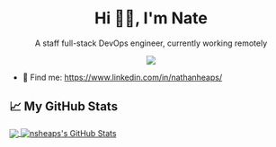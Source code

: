 <h1 align="center">Hi 👋🏻, I'm Nate</h1>
<p align="center">A staff full-stack DevOps engineer, currently working remotely</p>

<p align="center">
  <img src="https://komarev.com/ghpvc/?username=nsheaps&color=FAC151"/> 
</p>

- 🔗 Find me: https://www.linkedin.com/in/nathanheaps/

## &#x1f4c8; My GitHub Stats

<a href="https://github.com/nsheaps/nsheaps">
  <img align="center" src="https://github-readme-stats.vercel.app/api/top-langs/?username=nsheaps&hide=php&langs_count=10&title_color=000000&text_color=000000" />
</a>

<a href="https://github.com/bhaskar20/bhaskar20">
  <img align="center" src="https://github-readme-stats.vercel.app/api?username=nsheaps&show_icons=true&line_height=27&count_private=true&title_color=000000&text_color=000000&icon_color=FAC051" alt="nsheaps's GitHub Stats" />
</a>

<!-- 
<h3 align="center">Languages and Tools:</h3>
<p align="center">
<a href="https://www.w3.org/html/" target="_blank">
  <img src="https://raw.githubusercontent.com/devicons/devicon/master/icons/html5/html5-original-wordmark.svg" alt="html5" width="60" height="60"/> </a>
<a href="https://www.w3schools.com/css/" target="_blank"> <img src="https://raw.githubusercontent.com/devicons/devicon/master/icons/css3/css3-original-wordmark.svg" alt="css3" width="60" height="60"/> </a> &nbsp;&nbsp; <a href="https://developer.mozilla.org/en-US/docs/Web/JavaScript" target="_blank"> <img src="https://raw.githubusercontent.com/devicons/devicon/master/icons/javascript/javascript-original.svg" alt="javascript" width="60" height="60"/> </a> &nbsp;&nbsp; <a href="https://reactjs.org/" target="_blank"> <img src="https://github.com/devicons/devicon/blob/master/icons/react/react-original.svg" alt="react" width="60" height="60"/> </a> &nbsp;&nbsp; <a href="https://nextjs.org/" target="_blank"> <img src="https://github.com/devicons/devicon/blob/master/icons/nextjs/nextjs-original-wordmark.svg" alt="nextjs" width="60" height="60"/> </a> &nbsp;&nbsp; <a href="https://nodejs.org" target="_blank"> <img src="https://raw.githubusercontent.com/devicons/devicon/master/icons/nodejs/nodejs-original-wordmark.svg" alt="nodejs" width="60" height="60"/> </a> &nbsp;&nbsp; <a href="https://webpack.js.org" target="_blank"> <img src="https://raw.githubusercontent.com/devicons/devicon/d00d0969292a6569d45b06d3f350f463a0107b0d/icons/webpack/webpack-original-wordmark.svg" alt="webpack" width="60" height="60"/> </a> &nbsp;&nbsp; <a href="https://git-scm.com/" target="_blank"> <img src="https://www.vectorlogo.zone/logos/git-scm/git-scm-icon.svg" alt="git" width="60" height="60"/> </a> &nbsp;&nbsp; <a href="https://sass-lang.com" target="_blank"> <img margin="10px"src="https://raw.githubusercontent.com/devicons/devicon/master/icons/sass/sass-original.svg" alt="sass" width="60" height="60"/> </a> &nbsp;&nbsp; <a href="https://www.styled-components.com/" target="_blank"> <img src="https://github.com/styled-components/brand/blob/master/styled-components.svg" alt="styled-components" width="60" height="60"/> </a> &nbsp;&nbsp; <a href="https://code.visualstudio.com/" target="_blank"> <img src="https://github.com/devicons/devicon/blob/master/icons/vscode/vscode-original.svg" alt="vscode" width="60" height="60"/> </a> &nbsp;&nbsp; <a href="https://www.atlassian.com/software/jira" target="_blank"> <img src="https://user-images.githubusercontent.com/36935593/127978938-9422c2ba-379d-49c1-b275-77538b743a98.png" alt="Jira Software Logo" width="60" height="60"/> </a>
 -->
